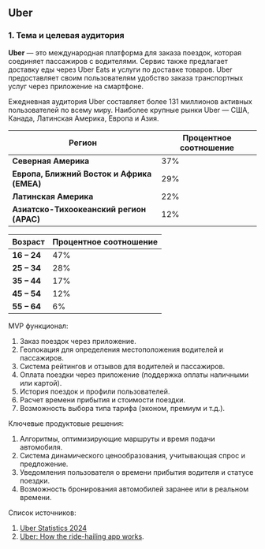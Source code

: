 ## Uber

### 1. Тема и целевая аудитория

**Uber** — это международная платформа для заказа поездок, которая соединяет пассажиров с водителями. Сервис также
предлагает доставку еды через Uber Eats и услуги по доставке товаров. Uber предоставляет своим пользователям удобство
заказа транспортных услуг через приложение на смартфоне.

Ежедневная аудитория Uber составляет более 131 миллионов активных пользователей по всему миру. Наиболее крупные рынки
Uber — США, Канада, Латинская Америка, Европа и Азия.

| Регион                                     | Процентное соотношение |
|--------------------------------------------|------------------------|
| **Северная Америка**                       | 37%                    |
| **Европа, Ближний Восток и Африка (EMEA)** | 29%                    |
| **Латинская Америка**                      | 22%                    |
| **Азиатско-Тихоокеанский регион (APAC)**   | 12%                    |

| Возраст     | Процентное соотношение |
|-------------|------------------------|
| **16 – 24** | 47%                    |
| **25 – 34** | 28%                    |
| **35 – 44** | 17%                    |
| **45 – 54** | 12%                    |
| **55 – 64** | 6%                     |

MVP функционал:

1. Заказ поездок через приложение.
2. Геолокация для определения местоположения водителей и пассажиров.
3. Система рейтингов и отзывов для водителей и пассажиров.
4. Оплата поездки через приложение (поддержка оплаты наличными или картой).
5. История поездок и профили пользователей.
6. Расчет времени прибытия и стоимости поездки.
7. Возможность выбора типа тарифа (эконом, премиум и т.д.).

Ключевые продуктовые решения:

1. Алгоритмы, оптимизирующие маршруты и время подачи автомобиля.
2. Система динамического ценообразования, учитывающая спрос и предложение.
3. Уведомления пользователя о времени прибытия водителя и статусе поездки.
4. Возможность бронирования автомобилей заранее или в реальном времени.

Список источников:

1. [Uber Statistics 2024](https://www.demandsage.com/uber-statistics/)
2. [Uber: How the ride-hailing app works](https://www.techradar.com/how-to/how-uber-works).
